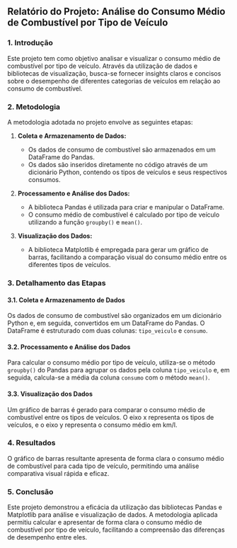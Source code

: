 ## **Relatório do Projeto: Análise do Consumo Médio de Combustível por Tipo de Veículo**

### **1\. Introdução**

Este projeto tem como objetivo analisar e visualizar o consumo médio de combustível por tipo de veículo. Através da utilização de dados e bibliotecas de visualização, busca-se fornecer insights claros e concisos sobre o desempenho de diferentes categorias de veículos em relação ao consumo de combustível.

### **2\. Metodologia**

A metodologia adotada no projeto envolve as seguintes etapas:

1. **Coleta e Armazenamento de Dados:**

   * Os dados de consumo de combustível são armazenados em um DataFrame do Pandas.  
   * Os dados são inseridos diretamente no código através de um dicionário Python, contendo os tipos de veículos e seus respectivos consumos.  
2. **Processamento e Análise dos Dados:**

   * A biblioteca Pandas é utilizada para criar e manipular o DataFrame.  
   * O consumo médio de combustível é calculado por tipo de veículo utilizando a função `groupby()` e `mean()`.  
3. **Visualização dos Dados:**

   * A biblioteca Matplotlib é empregada para gerar um gráfico de barras, facilitando a comparação visual do consumo médio entre os diferentes tipos de veículos.

### **3\. Detalhamento das Etapas**

#### **3.1. Coleta e Armazenamento de Dados**

Os dados de consumo de combustível são organizados em um dicionário Python e, em seguida, convertidos em um DataFrame do Pandas. O DataFrame é estruturado com duas colunas: `tipo_veiculo` e `consumo`.

#### **3.2. Processamento e Análise dos Dados**

Para calcular o consumo médio por tipo de veículo, utiliza-se o método `groupby()` do Pandas para agrupar os dados pela coluna `tipo_veiculo` e, em seguida, calcula-se a média da coluna `consumo` com o método `mean()`.

#### **3.3. Visualização dos Dados**

Um gráfico de barras é gerado para comparar o consumo médio de combustível entre os tipos de veículos. O eixo x representa os tipos de veículos, e o eixo y representa o consumo médio em km/l.

### **4\. Resultados**

O gráfico de barras resultante apresenta de forma clara o consumo médio de combustível para cada tipo de veículo, permitindo uma análise comparativa visual rápida e eficaz.

### **5\. Conclusão**

Este projeto demonstrou a eficácia da utilização das bibliotecas Pandas e Matplotlib para análise e visualização de dados. A metodologia aplicada permitiu calcular e apresentar de forma clara o consumo médio de combustível por tipo de veículo, facilitando a compreensão das diferenças de desempenho entre eles.